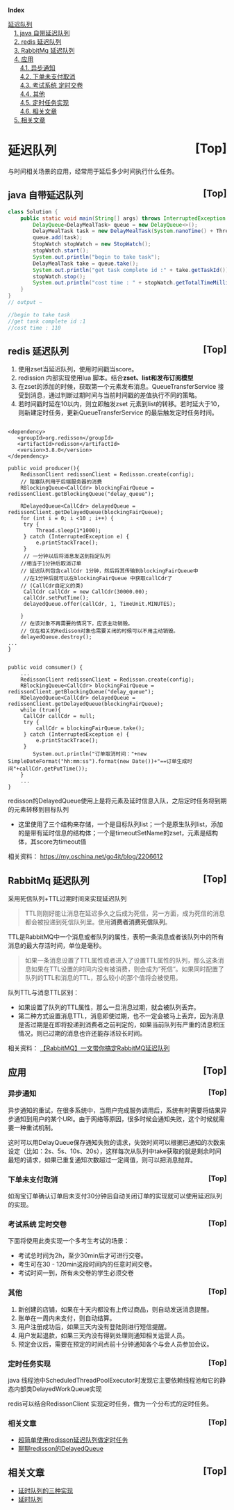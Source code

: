 <a name="index">**Index**</a>

<a href="#0">延迟队列</a>  
&emsp;<a href="#1">1. java 自带延迟队列</a>  
&emsp;<a href="#2">2. redis 延迟队列</a>  
&emsp;<a href="#3">3. RabbitMq 延迟队列</a>  
&emsp;<a href="#4">4. 应用</a>  
&emsp;&emsp;<a href="#5">4.1. 异步通知</a>  
&emsp;&emsp;<a href="#6">4.2. 下单未支付取消</a>  
&emsp;&emsp;<a href="#7">4.3. 考试系统 定时交卷</a>  
&emsp;&emsp;<a href="#8">4.4. 其他</a>  
&emsp;&emsp;<a href="#9">4.5. 定时任务实现</a>  
&emsp;&emsp;<a href="#10">4.6. 相关文章</a>  
&emsp;<a href="#11">5. 相关文章</a>  
# <a name="0">延迟队列</a><a style="float:right;text-decoration:none;" href="#index">[Top]</a>

与时间相关场景的应用，经常用于延后多少时间执行什么任务。

## <a name="1">java 自带延迟队列</a><a style="float:right;text-decoration:none;" href="#index">[Top]</a>

```java
class Solution {
    public static void main(String[] args) throws InterruptedException {
        DelayQueue<DelayMealTask> queue = new DelayQueue<>();
        DelayMealTask task = new DelayMealTask(System.nanoTime() + ThreadLocalRandom.current().nextLong(100000000L, 300000000L));
        queue.add(task);
        StopWatch stopWatch = new StopWatch();
        stopWatch.start();
        System.out.println("begin to take task");
        DelayMealTask take = queue.take();
        System.out.println("get task complete id :" + take.getTaskId());
        stopWatch.stop();
        System.out.println("cost time : " + stopWatch.getTotalTimeMillis());
    }
}
// output ~

//begin to take task
//get task complete id :1
//cost time : 110
```

## <a name="2">redis 延迟队列</a><a style="float:right;text-decoration:none;" href="#index">[Top]</a>

1. 使用zset当延迟队列，使用时间戳当score。
2. redission 内部实现使用lua 脚本。结合**zset、list和发布订阅模型**
3. 在zset的添加的时候，获取第一个元素发布消息。QueueTransferService 接受到消息，通过判断过期时间与当前时间戳的差值执行不同的策略。
4. 若时间戳时延在10以内，则立即触发zset 元素到list的转移。若时延大于10，则新建定时任务，更新QueueTransferService 的最后触发定时任务时间。

```text

<dependency>
   <groupId>org.redisson</groupId>
   <artifactId>redisson</artifactId>
   <version>3.8.0</version>
</dependency> 

public void producer(){
    RedissonClient redissonClient = Redisson.create(config);
    // 阻塞队列用于后端服务器的消费
    RBlockingQueue<CallCdr> blockingFairQueue = redissonClient.getBlockingQueue("delay_queue");
    
    RDelayedQueue<CallCdr> delayedQueue = redissonClient.getDelayedQueue(blockingFairQueue);
    for (int i = 0; i <10 ; i++) {
     try {
         Thread.sleep(1*1000);
     } catch (InterruptedException e) {
         e.printStackTrace();
     }
     // 一分钟以后将消息发送到指定队列
    //相当于1分钟后取消订单
    // 延迟队列包含callCdr 1分钟，然后将其传输到blockingFairQueue中
     //在1分钟后就可以在blockingFairQueue 中获取callCdr了 
    // (CallCdr自定义的类)
     CallCdr callCdr = new CallCdr(30000.00);
     callCdr.setPutTime();
     delayedQueue.offer(callCdr, 1, TimeUnit.MINUTES);
    
    }
    // 在该对象不再需要的情况下，应该主动销毁。
    // 仅在相关的Redisson对象也需要关闭的时候可以不用主动销毁。
    delayedQueue.destroy();
...
}


public void comsumer() {
    ...
    RedissonClient redissonClient = Redisson.create(config);
    RBlockingQueue<CallCdr> blockingFairQueue = redissonClient.getBlockingQueue("delay_queue");
    RDelayedQueue<CallCdr> delayedQueue = redissonClient.getDelayedQueue(blockingFairQueue);
    while (true){
     CallCdr callCdr = null;
     try {
         callCdr = blockingFairQueue.take();
     } catch (InterruptedException e) {
         e.printStackTrace();
     }
        System.out.println("订单取消时间："+new SimpleDateFormat("hh:mm:ss").format(new Date())+"==订单生成时间"+callCdr.getPutTime());
    }
    ...
}
```

redisson的DelayedQueue使用上是将元素及延时信息入队，之后定时任务将到期的元素转移到目标队列

- 这里使用了三个结构来存储，一个是目标队列list；一个是原生队列list，添加的是带有延时信息的结构体；一个是timeoutSetName的zset，元素是结构体，其score为timeout值

相关资料： https://my.oschina.net/go4it/blog/2206612

## <a name="3">RabbitMq 延迟队列</a><a style="float:right;text-decoration:none;" href="#index">[Top]</a>

采用死信队列+TTL过期时间来实现延迟队列
> TTL则刚好能让消息在延迟多久之后成为死信，另一方面，成为死信的消息都会被投递到死信队列里。使用**消费者消费死信队列**。

TTL是RabbitMQ中一个消息或者队列的属性，表明一条消息或者该队列中的所有消息的最大存活时间，单位是毫秒。
> 如果一条消息设置了TTL属性或者进入了设置TTL属性的队列，那么这条消息如果在TTL设置的时间内没有被消费，则会成为“死信”。如果同时配置了队列的TTL和消息的TTL，那么较小的那个值将会被使用。

队列TTL与消息TTL区别：

- 如果设置了队列的TTL属性，那么一旦消息过期，就会被队列丢弃。
- 第二种方式设置消息TTL，消息即使过期，也不一定会被马上丢弃，因为消息是否过期是在即将投递到消费者之前判定的，如果当前队列有严重的消息积压情况，则已过期的消息也许还能存活较长时间。

相关资料： [【RabbitMQ】一文带你搞定RabbitMQ延迟队列](https://www.cnblogs.com/mfrank/p/11260355.html)

## <a name="4">应用</a><a style="float:right;text-decoration:none;" href="#index">[Top]</a>

### <a name="5">异步通知</a><a style="float:right;text-decoration:none;" href="#index">[Top]</a>

异步通知的重试，在很多系统中，当用户完成服务调用后，系统有时需要将结果异步通知到用户的某个URI。由于网络等原因，很多时候会通知失败，这个时候就需要一种重试机制。

这时可以用DelayQueue保存通知失败的请求，失效时间可以根据已通知的次数来设定（比如：2s、5s、10s、20s），这样每次从队列中take获取的就是剩余时间最短的请求，如果已重复通知次数超过一定阈值，则可以把消息抛弃。

### <a name="6">下单未支付取消</a><a style="float:right;text-decoration:none;" href="#index">[Top]</a>

如淘宝订单确认订单后未支付30分钟后自动关闭订单的实现就可以使用延迟队列的实现。

### <a name="7">考试系统 定时交卷</a><a style="float:right;text-decoration:none;" href="#index">[Top]</a>

下面将使用此类实现一个多考生考试的场景：

- 考试总时间为2h，至少30min后才可进行交卷。
- 考生可在30 - 120min这段时间内的任意时间交卷。
- 考试时间一到，所有未交卷的学生必须交卷

### <a name="8">其他</a><a style="float:right;text-decoration:none;" href="#index">[Top]</a>

1. 新创建的店铺，如果在十天内都没有上传过商品，则自动发送消息提醒。
2. 账单在一周内未支付，则自动结算。
3. 用户注册成功后，如果三天内没有登陆则进行短信提醒。
4. 用户发起退款，如果三天内没有得到处理则通知相关运营人员。
5. 预定会议后，需要在预定的时间点前十分钟通知各个与会人员参加会议。

### <a name="9">定时任务实现</a><a style="float:right;text-decoration:none;" href="#index">[Top]</a>

java 线程池中ScheduledThreadPoolExecutor时发现它主要依赖线程池和它的静态内部类DelayedWorkQueue实现

redis可以结合RedissonClient 实现定时任务，做为一个分布式的定时任务。

### <a name="10">相关文章</a><a style="float:right;text-decoration:none;" href="#index">[Top]</a>

- [超简单使用redisson延迟队列做定时任务](https://zhuanlan.zhihu.com/p/107624995)
- [聊聊redisson的DelayedQueue](https://blog.csdn.net/weixin_34392435/article/details/87993708)

## <a name="11">相关文章</a><a style="float:right;text-decoration:none;" href="#index">[Top]</a>

- [延时队列的三种实现](https://blog.csdn.net/zsj777/article/details/82468212)
- [延时队列](https://zhuanlan.zhihu.com/p/87113913)